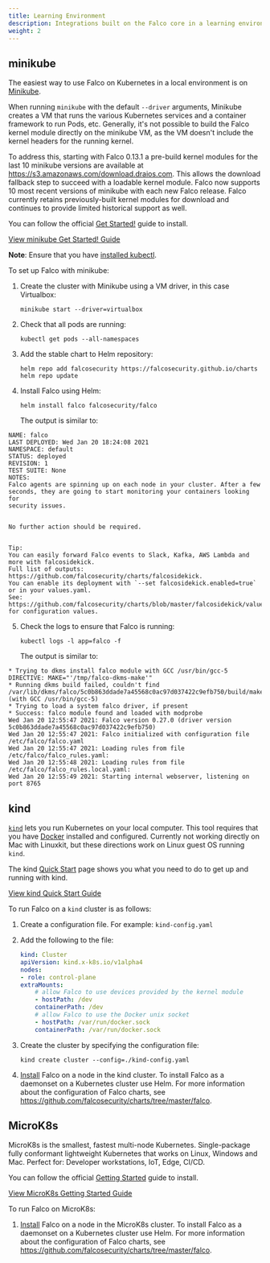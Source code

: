 ```yaml
---
title: Learning Environment
description: Integrations built on the Falco core in a learning environment
weight: 2
---
```


## minikube

The easiest way to use Falco on Kubernetes in a local environment is on [Minikube](https://kubernetes.io/docs/tutorials/hello-minikube/).

When running `minikube` with the default `--driver` arguments, Minikube creates a VM that runs the various Kubernetes services and a container framework to run Pods, etc. Generally, it's not possible to build the Falco kernel module directly on the minikube VM, as the VM doesn't include the kernel headers for the running kernel.

To address this, starting with Falco 0.13.1 a pre-build kernel modules for the last 10 minikube versions are available at https://s3.amazonaws.com/download.draios.com. This allows the download fallback step to succeed with a loadable kernel module. Falco now supports 10 most recent versions of minikube with each new Falco release. Falco currently retains previously-built kernel modules for download and continues to provide limited historical support as well.

You can follow the official
[Get Started!](https://minikube.sigs.k8s.io/docs/start/) guide to install.

<a class="btn btn-primary" href="https://minikube.sigs.k8s.io/docs/start/" role="button" aria-label="View minikube Get Started! Guide">View minikube Get Started! Guide</a>

**Note**: Ensure that you have [installed kubectl](/docs/getting-started/third-party/install-tools/#kubectl).

To set up Falco with minikube:

1. Create the cluster with Minikube using a VM driver, in this case Virtualbox:

    ```shell
    minikube start --driver=virtualbox
    ```

2. Check that all pods are running:

    ```shell
    kubectl get pods --all-namespaces
    ```

3. Add the stable chart to Helm repository:

    ```shell
    helm repo add falcosecurity https://falcosecurity.github.io/charts
    helm repo update
    ```

4. Install Falco using Helm:

    ```shell
    helm install falco falcosecurity/falco
    ```

    The output is similar to:

```
NAME: falco
LAST DEPLOYED: Wed Jan 20 18:24:08 2021
NAMESPACE: default
STATUS: deployed
REVISION: 1
TEST SUITE: None
NOTES:
Falco agents are spinning up on each node in your cluster. After a few
seconds, they are going to start monitoring your containers looking for
security issues.


No further action should be required.


Tip:
You can easily forward Falco events to Slack, Kafka, AWS Lambda and more with falcosidekick.
Full list of outputs: https://github.com/falcosecurity/charts/falcosidekick.
You can enable its deployment with `--set falcosidekick.enabled=true` or in your values.yaml.
See: https://github.com/falcosecurity/charts/blob/master/falcosidekick/values.yaml for configuration values.
```

5. Check the logs to ensure that Falco is running:

    ```shell
    kubectl logs -l app=falco -f
    ```

    The output is similar to:

```
* Trying to dkms install falco module with GCC /usr/bin/gcc-5
DIRECTIVE: MAKE="'/tmp/falco-dkms-make'"
* Running dkms build failed, couldn't find /var/lib/dkms/falco/5c0b863ddade7a45568c0ac97d037422c9efb750/build/make.log (with GCC /usr/bin/gcc-5)
* Trying to load a system falco driver, if present
* Success: falco module found and loaded with modprobe
Wed Jan 20 12:55:47 2021: Falco version 0.27.0 (driver version 5c0b863ddade7a45568c0ac97d037422c9efb750)
Wed Jan 20 12:55:47 2021: Falco initialized with configuration file /etc/falco/falco.yaml
Wed Jan 20 12:55:47 2021: Loading rules from file /etc/falco/falco_rules.yaml:
Wed Jan 20 12:55:48 2021: Loading rules from file /etc/falco/falco_rules.local.yaml:
Wed Jan 20 12:55:49 2021: Starting internal webserver, listening on port 8765
```

## kind

[`kind`](https://kind.sigs.k8s.io/docs/) lets you run Kubernetes on
your local computer. This tool requires that you have
[Docker](https://docs.docker.com/get-docker/) installed and configured. 
Currently not working directly on Mac with Linuxkit, but these directions work on Linux guest OS running `kind`.

The kind [Quick Start](https://kind.sigs.k8s.io/docs/user/quick-start/) page
shows you what you need to do to get up and running with kind.

<a class="btn btn-primary" href="https://kind.sigs.k8s.io/docs/user/quick-start/" role="button" aria-label="View kind Quick Start Guide">View kind Quick Start Guide</a>

To run Falco on a `kind` cluster is as follows:

1. Create a configuration file. For example: `kind-config.yaml`

2. Add the following to the file:

    ```yaml
    kind: Cluster
    apiVersion: kind.x-k8s.io/v1alpha4
    nodes:
    - role: control-plane
    extraMounts:
        # allow Falco to use devices provided by the kernel module
        - hostPath: /dev
        containerPath: /dev
        # allow Falco to use the Docker unix socket
        - hostPath: /var/run/docker.sock
        containerPath: /var/run/docker.sock
    ```

3. Create the cluster by specifying the configuration file:

    ```shell
    kind create cluster --config=./kind-config.yaml
    ```

4. [Install](/docs/getting-started/installation) Falco on a node in the kind cluster. To install Falco as a daemonset on a Kubernetes cluster use Helm. For more information about the configuration of Falco charts, see https://github.com/falcosecurity/charts/tree/master/falco.

## MicroK8s

MicroK8s is the smallest, fastest multi-node Kubernetes. Single-package fully conformant lightweight Kubernetes that works on Linux, Windows and Mac. Perfect for: Developer workstations, IoT, Edge, CI/CD.

You can follow the official
[Getting Started](https://microk8s.io/docs) guide to install.

<a class="btn btn-primary" href="https://microk8s.io/docs" role="button" aria-label="View MicroK8s Getting Started Guide">View MicroK8s Getting Started Guide</a>

To run Falco on MicroK8s:

1. [Install](/docs/getting-started/installation) Falco on a node in the MicroK8s cluster. To install Falco as a daemonset on a Kubernetes cluster use Helm. For more information about the configuration of Falco charts, see https://github.com/falcosecurity/charts/tree/master/falco.
